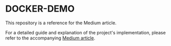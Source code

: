# DOCKER-DEMO

This repository is a reference for the Medium article.

For a detailed guide and explanation of the project's implementation, please refer to the accompanying [Medium article](https://medium.com/@bsal_cpgn/containerizing-a-node-js-application-f2b6d5605700).


